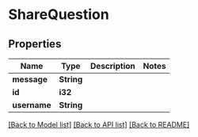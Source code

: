 # ShareQuestion

## Properties

Name | Type | Description | Notes
------------ | ------------- | ------------- | -------------
**message** | **String** |  | 
**id** | **i32** |  | 
**username** | **String** |  | 

[[Back to Model list]](../README.md#documentation-for-models) [[Back to API list]](../README.md#documentation-for-api-endpoints) [[Back to README]](../README.md)


